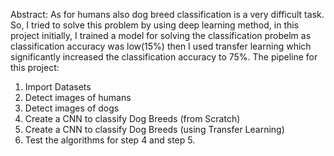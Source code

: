 Abstract: As for humans also dog breed classification is a very difficult task. So, I tried to solve this problem by using deep learning method, in this project initially, I trained a model for solving the classification probelm as classification accuracy was low(15%) then I used transfer learning which significantly increased the classification accuracy to 75%.
The pipeline for this project:
1. Import Datasets
2. Detect images of humans 
3. Detect images of dogs
4. Create a CNN to classify Dog Breeds (from Scratch)
5. Create a CNN to classify Dog Breeds (using Transfer Learning)
6. Test the algorithms for step 4 and step 5.
